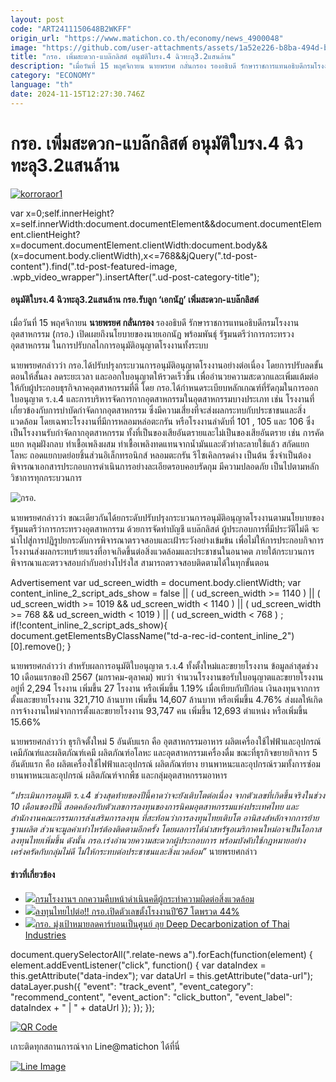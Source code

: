 ```yaml
---
layout: post
code: "ART2411150648B2WKFF"
origin_url: "https://www.matichon.co.th/economy/news_4900048"
image: "https://github.com/user-attachments/assets/1a52e226-b8ba-494d-b0a1-2cc3091702f1"
title: "กรอ. เพิ่มสะดวก-แบล๊กลิสต์ อนุมัติใบรง.4 ฉิวทะลุ3.2แสนล้าน"
description: "เมื่อวันที่ 15 พฤศจิกายน นายพรยศ กลั่นกรอง รองอธิบดี รักษาราชการแทนอธิบดีกรมโรงงานอุตสาหกรรม (กรอ.) เปิดเผยถึงนโยบายของนายเอกนัฏ พร้อมพันธุ์"
category: "ECONOMY"
language: "th"
date: 2024-11-15T12:27:30.746Z
---
```


# กรอ. เพิ่มสะดวก-แบล๊กลิสต์ อนุมัติใบรง.4 ฉิวทะลุ3.2แสนล้าน

[![](https://www.matichon.co.th/wp-content/uploads/2024/11/korroraor1.jpg "korroraor1")](https://www.matichon.co.th/wp-content/uploads/2024/11/korroraor1.jpg)

var x=0;self.innerHeight?x=self.innerWidth:document.documentElement&&document.documentElement.clientHeight?x=document.documentElement.clientWidth:document.body&&(x=document.body.clientWidth),x<=768&&jQuery(".td-post-content").find(".td-post-featured-image, .wpb\_video\_wrapper").insertAfter(".ud-post-category-title");

#### **อนุมัติใบรง.4 ฉิวทะลุ3.2แสนล้าน กรอ.รับลูก ‘เอกนัฏ’ เพิ่มสะดวก-แบล๊กลิสต์**

เมื่อวันที่ 15 พฤศจิกายน **นายพรยศ กลั่นกรอง** รองอธิบดี รักษาราชการแทนอธิบดีกรมโรงงานอุตสาหกรรม (กรอ.) เปิดเผยถึงนโยบายของนายเอกนัฏ พร้อมพันธุ์ รัฐมนตรีว่าการกระทรวงอุตสาหกรรม ในการปรับกลไกการอนุมัติอนุญาตโรงงานทั้งระบบ

นายพรยศกล่าวว่า กรอ.ได้ปรับปรุงกระบวนการอนุมัติอนุญาตโรงงานอย่างต่อเนื่อง โดยการปรับลดขั้นตอนให้สั้นลง ลดระยะเวลา และออกใบอนุญาตให้รวดเร็วขึ้น เพื่ออำนวยความสะดวกและเพิ่มแต้มต่อให้กับผู้ประกอบธุรกิจภาคอุตสาหกรรมที่ดี โดย กรอ.ได้กำหนดระเบียบหลักเกณฑ์ที่รัดกุมในการออกใบอนุญาต ร.ง.4 และการบริหารจัดการกากอุตสาหกรรมในอุตสาหกรรมบางประเภท เช่น โรงงานที่เกี่ยวข้องกับการบำบัดกำจัดกากอุตสาหกรรม ซึ่งมีความเสี่ยงที่จะส่งผลกระทบกับประชาชนและสิ่งแวดล้อม โดยเฉพาะโรงงานที่มีการหลอมหล่อตะกรัน หรือโรงงานลำดับที่ 101 , 105 และ 106 ซึ่งเป็นโรงงานรับกำจัดกากอุตสาหกรรม ทั้งที่เป็นของเสียอันตรายและไม่เป็นของเสียอันตราย เช่น การคัดแยก หลุมฝังกลบ ทำเชื้อเพลิงผสม ทำเชื้อเพลิงทดแทนจากน้ำมันและตัวทำละลายใช้แล้ว สกัดแยกโลหะ ถอดแยกบดย่อยชิ้นส่วนอิเล็กทรอนิกส์ หลอมตะกรัน รีไซเคิลกรดด่าง เป็นต้น ซึ่งจำเป็นต้องพิจารณาเอกสารประกอบการดำเนินการอย่างละเอียดรอบคอบรัดกุม มีความปลอดภัย เป็นไปตามหลักวิชาการทุกกระบวนการ

![กรอ.](https://www.matichon.co.th/wp-content/uploads/2024/11/854949.jpg)

นายพรยศกล่าวว่า ขณะเดียวกันได้ยกระดับปรับปรุงกระบวนการอนุมัติอนุญาตโรงงานตามนโยบายของรัฐมนตรีว่าการกระทรวงอุตสาหกรรม ด้วยการจัดทำบัญชี แบล๊กลิสต์ ผู้ประกอบการที่มีประวัติไม่ดี จะนำไปสู่การปฏิรูปยกระดับการพิจารณาตรวจสอบและเฝ้าระวังอย่างเข้มข้น เพื่อไม่ให้การประกอบกิจการโรงงานส่งผลกระทบร้ายแรงที่อาจเกิดขึ้นต่อสิ่งแวดล้อมและประชาชนในอนาคต ภายใต้กระบวนการพิจารณาและตรวจสอบกำกับอย่างโปร่งใส สามารถตรวจสอบติดตามได้ในทุกขั้นตอน

Advertisement var ud\_screen\_width = document.body.clientWidth; var content\_inline\_2\_script\_ads\_show = false || ( ud\_screen\_width >= 1140 ) || ( ud\_screen\_width >= 1019 && ud\_screen\_width < 1140 ) || ( ud\_screen\_width >= 768 && ud\_screen\_width < 1019 ) || ( ud\_screen\_width < 768 ) ; if(!content\_inline\_2\_script\_ads\_show){ document.getElementsByClassName("td-a-rec-id-content\_inline\_2")\[0\].remove(); }

นายพรยศกล่าวว่า สำหรับผลการอนุมัติใบอนุญาต ร.ง.4 ทั้งตั้งใหม่และขยายโรงงาน ข้อมูลล่าสุดช่วง 10 เดือนแรกของปี 2567 (มกราคม-ตุลาคม) พบว่า จำนวนโรงงานขอรับใบอนุญาตและขยายโรงงาน อยู่ที่ 2,294 โรงงาน เพิ่มขึ้น 27 โรงงาน หรือเพิ่มขึ้น 1.19% เมื่อเทียบกับปีก่อน เงินลงทุนจากการตั้งและขยายโรงงาน 321,710 ล้านบาท เพิ่มขึ้น 14,607 ล้านบาท หรือเพิ่มขึ้น 4.76% ส่งผลให้เกิดการจ้างงานใหม่จากการตั้งและขยายโรงงาน 93,747 คน เพิ่มขึ้น 12,693 ตำแหน่ง หรือเพิ่มขึ้น 15.66%

นายพรยศกล่าวว่า ธุรกิจตั้งใหม่ 5 อันดับแรก คือ อุตสาหกรรมอาหาร ผลิตเครื่องใช้ไฟฟ้าและอุปกรณ์ เคมีภัณฑ์และผลิตภัณฑ์เคมี ผลิตภัณฑ์อโลหะ และอุตสาหกรรมเครื่องดื่ม ขณะที่ธุรกิจขยายกิจการ 5 อันดับแรก คือ ผลิตเครื่องใช้ไฟฟ้าและอุปกรณ์ ผลิตภัณฑ์ยาง ยานพาหนะและอุปกรณ์รวมทั้งการซ่อมยานพาหนะและอุปกรณ์ ผลิตภัณฑ์จากพืช และกลุ่มอุตสาหกรรมอาหาร

_“ประเมินการอนุมัติ ร.ง.4 ช่วงสุดท้ายของปีนี้คาดว่าจะยังเติบโตต่อเนื่อง จากตัวเลขที่เกิดขึ้นจริงในช่วง 10 เดือนของปีนี้ สอดคล้องกับตัวเลขการลงทุนของการนิคมอุตสาหกรรมแห่งประเทศไทย และสำนักงานคณะกรรมการส่งเสริมการลงทุน ที่สะท้อนว่าการลงทุนไทยเติบโต อานิสงส์หลักจากการย้ายฐานผลิต ส่วนจะมูลค่าเท่าไหร่ต้องติดตามอีกครั้ง โดยผลการได้นำสหรัฐอเมริกาคนใหม่อาจเป็นโอกาสลงทุนไทยเพิ่มขึ้น ดังนั้น กรอ.เร่งอำนวยความสะดวกผู้ประกอบการ พร้อมบังคับใช้กฎหมายอย่างเคร่งครัดกับกลุ่มไม่ดี ไม่ให้กระทบต่อประชาชนและสิ่งแวดล้อม”_ นายพรยศกล่าว

#### ข่าวที่เกี่ยวข้อง

*   [![](https://www.matichon.co.th/wp-content/uploads/2024/09/สุนทร-ปก.jpg)กรมโรงงานฯ ถกความคืบหน้าดำเนินคดีผู้กระทำความผิดต่อสิ่งแวดล้อม](https://www.matichon.co.th/economy/news_4783467)
*   [![](https://www.matichon.co.th/wp-content/uploads/2024/09/050609-1.jpg)ลงทุนไทยไปต่อ!! กรอ.เปิดตัวเลขตั้งโรงงานปี’67 โตพรวด 44%](https://www.matichon.co.th/economy/news_4776340)
*   [![](https://www.matichon.co.th/wp-content/uploads/2024/03/กรอ-1.jpg)กรอ. มุ่งเป้าหมายลดคาร์บอนเป็นศูนย์ ลุย Deep Decarbonization of Thai Industries](https://www.matichon.co.th/economy/news_4465637)

document.querySelectorAll(".relate-news a").forEach(function(element) { element.addEventListener("click", function() { var dataIndex = this.getAttribute("data-index"); var dataUrl = this.getAttribute("data-url"); dataLayer.push({ "event": "track\_event", "event\_category": "recommend\_content", "event\_action": "click\_button", "event\_label": dataIndex + " | " + dataUrl }); }); });

[![QR Code](https://www.matichon.co.th/wp-content/uploads/2023/07/wob1371z.jpg)](https://lin.ee/ht0nDxX)

เกาะติดทุกสถานการณ์จาก Line@matichon ได้ที่นี่

[![Line Image](https://www.matichon.co.th/wp-content/uploads/2023/07/th.png)](https://lin.ee/ht0nDxX)